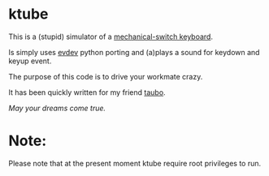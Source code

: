 # ktube

This is a (stupid) simulator of a [mechanical-switch keyboard](http://en.wikipedia.org/wiki/Keyboard_technology#Mechanical-switch_keyboard).

Is simply uses [evdev](http://pythonhosted.org/evdev/) python porting and (a)plays a sound for keydown and keyup event.

The purpose of this code is to drive your workmate crazy.

It has been quickly written for my friend [taubo](https://github.com/taubo).

*May your dreams come true.*

# Note:

Please note that at the present moment ktube require root privileges to run.
